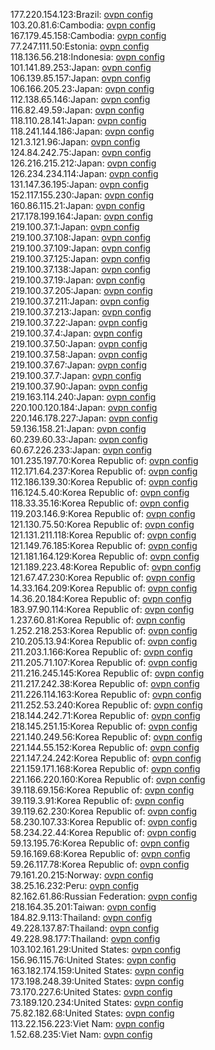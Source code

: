 177.220.154.123:Brazil: [ovpn config](vpn/177_220_154_123.ovpn)  
103.20.81.6:Cambodia: [ovpn config](vpn/103_20_81_6.ovpn)  
167.179.45.158:Cambodia: [ovpn config](vpn/167_179_45_158.ovpn)  
77.247.111.50:Estonia: [ovpn config](vpn/77_247_111_50.ovpn)  
118.136.56.218:Indonesia: [ovpn config](vpn/118_136_56_218.ovpn)  
101.141.89.253:Japan: [ovpn config](vpn/101_141_89_253.ovpn)  
106.139.85.157:Japan: [ovpn config](vpn/106_139_85_157.ovpn)  
106.166.205.23:Japan: [ovpn config](vpn/106_166_205_23.ovpn)  
112.138.65.146:Japan: [ovpn config](vpn/112_138_65_146.ovpn)  
116.82.49.59:Japan: [ovpn config](vpn/116_82_49_59.ovpn)  
118.110.28.141:Japan: [ovpn config](vpn/118_110_28_141.ovpn)  
118.241.144.186:Japan: [ovpn config](vpn/118_241_144_186.ovpn)  
121.3.121.96:Japan: [ovpn config](vpn/121_3_121_96.ovpn)  
124.84.242.75:Japan: [ovpn config](vpn/124_84_242_75.ovpn)  
126.216.215.212:Japan: [ovpn config](vpn/126_216_215_212.ovpn)  
126.234.234.114:Japan: [ovpn config](vpn/126_234_234_114.ovpn)  
131.147.36.195:Japan: [ovpn config](vpn/131_147_36_195.ovpn)  
152.117.155.230:Japan: [ovpn config](vpn/152_117_155_230.ovpn)  
160.86.115.21:Japan: [ovpn config](vpn/160_86_115_21.ovpn)  
217.178.199.164:Japan: [ovpn config](vpn/217_178_199_164.ovpn)  
219.100.37.1:Japan: [ovpn config](vpn/219_100_37_1.ovpn)  
219.100.37.108:Japan: [ovpn config](vpn/219_100_37_108.ovpn)  
219.100.37.109:Japan: [ovpn config](vpn/219_100_37_109.ovpn)  
219.100.37.125:Japan: [ovpn config](vpn/219_100_37_125.ovpn)  
219.100.37.138:Japan: [ovpn config](vpn/219_100_37_138.ovpn)  
219.100.37.19:Japan: [ovpn config](vpn/219_100_37_19.ovpn)  
219.100.37.205:Japan: [ovpn config](vpn/219_100_37_205.ovpn)  
219.100.37.211:Japan: [ovpn config](vpn/219_100_37_211.ovpn)  
219.100.37.213:Japan: [ovpn config](vpn/219_100_37_213.ovpn)  
219.100.37.22:Japan: [ovpn config](vpn/219_100_37_22.ovpn)  
219.100.37.4:Japan: [ovpn config](vpn/219_100_37_4.ovpn)  
219.100.37.50:Japan: [ovpn config](vpn/219_100_37_50.ovpn)  
219.100.37.58:Japan: [ovpn config](vpn/219_100_37_58.ovpn)  
219.100.37.67:Japan: [ovpn config](vpn/219_100_37_67.ovpn)  
219.100.37.7:Japan: [ovpn config](vpn/219_100_37_7.ovpn)  
219.100.37.90:Japan: [ovpn config](vpn/219_100_37_90.ovpn)  
219.163.114.240:Japan: [ovpn config](vpn/219_163_114_240.ovpn)  
220.100.120.184:Japan: [ovpn config](vpn/220_100_120_184.ovpn)  
220.146.178.227:Japan: [ovpn config](vpn/220_146_178_227.ovpn)  
59.136.158.21:Japan: [ovpn config](vpn/59_136_158_21.ovpn)  
60.239.60.33:Japan: [ovpn config](vpn/60_239_60_33.ovpn)  
60.67.226.233:Japan: [ovpn config](vpn/60_67_226_233.ovpn)  
101.235.197.70:Korea Republic of: [ovpn config](vpn/101_235_197_70.ovpn)  
112.171.64.237:Korea Republic of: [ovpn config](vpn/112_171_64_237.ovpn)  
112.186.139.30:Korea Republic of: [ovpn config](vpn/112_186_139_30.ovpn)  
116.124.5.40:Korea Republic of: [ovpn config](vpn/116_124_5_40.ovpn)  
118.33.35.16:Korea Republic of: [ovpn config](vpn/118_33_35_16.ovpn)  
119.203.146.9:Korea Republic of: [ovpn config](vpn/119_203_146_9.ovpn)  
121.130.75.50:Korea Republic of: [ovpn config](vpn/121_130_75_50.ovpn)  
121.131.211.118:Korea Republic of: [ovpn config](vpn/121_131_211_118.ovpn)  
121.149.76.185:Korea Republic of: [ovpn config](vpn/121_149_76_185.ovpn)  
121.181.164.129:Korea Republic of: [ovpn config](vpn/121_181_164_129.ovpn)  
121.189.223.48:Korea Republic of: [ovpn config](vpn/121_189_223_48.ovpn)  
121.67.47.230:Korea Republic of: [ovpn config](vpn/121_67_47_230.ovpn)  
14.33.164.209:Korea Republic of: [ovpn config](vpn/14_33_164_209.ovpn)  
14.36.20.184:Korea Republic of: [ovpn config](vpn/14_36_20_184.ovpn)  
183.97.90.114:Korea Republic of: [ovpn config](vpn/183_97_90_114.ovpn)  
1.237.60.81:Korea Republic of: [ovpn config](vpn/1_237_60_81.ovpn)  
1.252.218.253:Korea Republic of: [ovpn config](vpn/1_252_218_253.ovpn)  
210.205.13.94:Korea Republic of: [ovpn config](vpn/210_205_13_94.ovpn)  
211.203.1.166:Korea Republic of: [ovpn config](vpn/211_203_1_166.ovpn)  
211.205.71.107:Korea Republic of: [ovpn config](vpn/211_205_71_107.ovpn)  
211.216.245.145:Korea Republic of: [ovpn config](vpn/211_216_245_145.ovpn)  
211.217.242.38:Korea Republic of: [ovpn config](vpn/211_217_242_38.ovpn)  
211.226.114.163:Korea Republic of: [ovpn config](vpn/211_226_114_163.ovpn)  
211.252.53.240:Korea Republic of: [ovpn config](vpn/211_252_53_240.ovpn)  
218.144.242.71:Korea Republic of: [ovpn config](vpn/218_144_242_71.ovpn)  
218.145.251.15:Korea Republic of: [ovpn config](vpn/218_145_251_15.ovpn)  
221.140.249.56:Korea Republic of: [ovpn config](vpn/221_140_249_56.ovpn)  
221.144.55.152:Korea Republic of: [ovpn config](vpn/221_144_55_152.ovpn)  
221.147.24.242:Korea Republic of: [ovpn config](vpn/221_147_24_242.ovpn)  
221.159.171.168:Korea Republic of: [ovpn config](vpn/221_159_171_168.ovpn)  
221.166.220.160:Korea Republic of: [ovpn config](vpn/221_166_220_160.ovpn)  
39.118.69.156:Korea Republic of: [ovpn config](vpn/39_118_69_156.ovpn)  
39.119.3.91:Korea Republic of: [ovpn config](vpn/39_119_3_91.ovpn)  
39.119.62.230:Korea Republic of: [ovpn config](vpn/39_119_62_230.ovpn)  
58.230.107.33:Korea Republic of: [ovpn config](vpn/58_230_107_33.ovpn)  
58.234.22.44:Korea Republic of: [ovpn config](vpn/58_234_22_44.ovpn)  
59.13.195.76:Korea Republic of: [ovpn config](vpn/59_13_195_76.ovpn)  
59.16.169.68:Korea Republic of: [ovpn config](vpn/59_16_169_68.ovpn)  
59.26.117.78:Korea Republic of: [ovpn config](vpn/59_26_117_78.ovpn)  
79.161.20.215:Norway: [ovpn config](vpn/79_161_20_215.ovpn)  
38.25.16.232:Peru: [ovpn config](vpn/38_25_16_232.ovpn)  
82.162.61.86:Russian Federation: [ovpn config](vpn/82_162_61_86.ovpn)  
218.164.35.201:Taiwan: [ovpn config](vpn/218_164_35_201.ovpn)  
184.82.9.113:Thailand: [ovpn config](vpn/184_82_9_113.ovpn)  
49.228.137.87:Thailand: [ovpn config](vpn/49_228_137_87.ovpn)  
49.228.98.177:Thailand: [ovpn config](vpn/49_228_98_177.ovpn)  
103.102.161.29:United States: [ovpn config](vpn/103_102_161_29.ovpn)  
156.96.115.76:United States: [ovpn config](vpn/156_96_115_76.ovpn)  
163.182.174.159:United States: [ovpn config](vpn/163_182_174_159.ovpn)  
173.198.248.39:United States: [ovpn config](vpn/173_198_248_39.ovpn)  
73.170.227.6:United States: [ovpn config](vpn/73_170_227_6.ovpn)  
73.189.120.234:United States: [ovpn config](vpn/73_189_120_234.ovpn)  
75.82.182.68:United States: [ovpn config](vpn/75_82_182_68.ovpn)  
113.22.156.223:Viet Nam: [ovpn config](vpn/113_22_156_223.ovpn)  
1.52.68.235:Viet Nam: [ovpn config](vpn/1_52_68_235.ovpn)  

